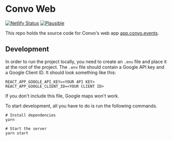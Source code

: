 # Convo Web

[![Netlify Status](https://img.shields.io/netlify/4115c483-6e1a-4afd-af8c-9157755eda04)](https://app.netlify.com/sites/hiconvo-app/deploys) [![Plausible](https://img.shields.io/badge/plausible-popularity%20contest-blueviolet)](https://plausible.io/app.convo.events)

This repo holds the source code for Convo's web app [app.convo.events](https://app.convo.events).

## Development

In order to run the project locally, you need to create an `.env` file and place it at the root of the project. The `.env` file should contain a Google API key and a Google Client ID. It should look something like this:

```
REACT_APP_GOOGLE_API_KEY=<YOUR API KEY>
REACT_APP_GOOGLE_CLIENT_ID=<YOUR CLIENT ID>
```

If you don't include this file, Google maps won't work.

To start development, all you have to do is run the following commands.

```
# Install dependencies
yarn

# Start the server
yarn start
```


